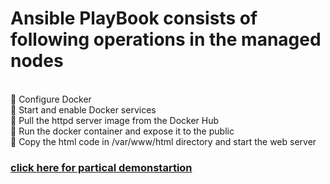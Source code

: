 # Ansible PlayBook consists of following operations in the managed nodes 

 </br>🔹 Configure Docker
 </br>🔹 Start and enable Docker services
 </br>🔹 Pull the httpd server image from the Docker Hub
 </br>🔹 Run the docker container and expose it to the public
 </br>🔹 Copy the html code in /var/www/html directory and start the web server

### [click here for partical demonstartion](https://www.linkedin.com/posts/kalla-kruparaju-9b0790148_docker-arth-arth2020-activity-6740107353762357248-RYsN)

